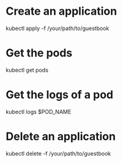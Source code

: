 # Create an application
kubectl apply -f /your/path/to/guestbook
# Get the pods
kubectl get pods
# Get the logs of a pod
kubectl logs $POD_NAME
# Delete an application
kubectl delete -f /your/path/to/guestbook
